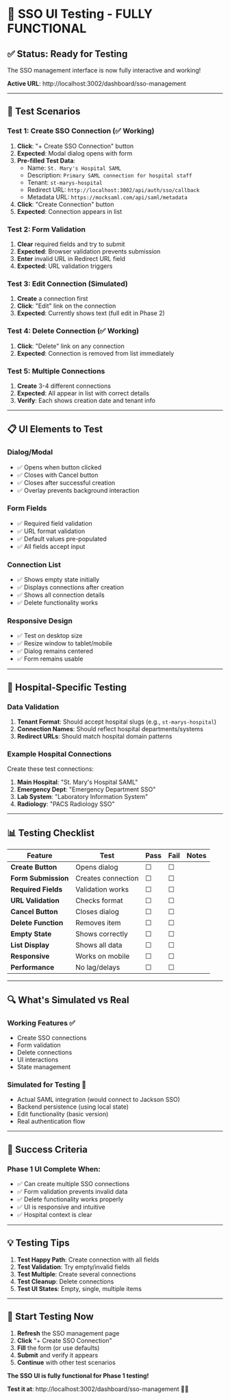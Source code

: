 # 🎉 SSO UI Testing - FULLY FUNCTIONAL

## ✅ **Status: Ready for Testing**

The SSO management interface is now fully interactive and working!

**Active URL**: http://localhost:3002/dashboard/sso-management

---

## 🧪 **Test Scenarios**

### **Test 1: Create SSO Connection (✅ Working)**

1. **Click**: "+ Create SSO Connection" button
2. **Expected**: Modal dialog opens with form
3. **Pre-filled Test Data**:
   - Name: `St. Mary's Hospital SAML`
   - Description: `Primary SAML connection for hospital staff`
   - Tenant: `st-marys-hospital`
   - Redirect URL: `http://localhost:3002/api/auth/sso/callback`
   - Metadata URL: `https://mocksaml.com/api/saml/metadata`
4. **Click**: "Create Connection" button
5. **Expected**: Connection appears in list

### **Test 2: Form Validation**

1. **Clear** required fields and try to submit
2. **Expected**: Browser validation prevents submission
3. **Enter** invalid URL in Redirect URL field
4. **Expected**: URL validation triggers

### **Test 3: Edit Connection (Simulated)**

1. **Create** a connection first
2. **Click**: "Edit" link on the connection
3. **Expected**: Currently shows text (full edit in Phase 2)

### **Test 4: Delete Connection (✅ Working)**

1. **Click**: "Delete" link on any connection
2. **Expected**: Connection is removed from list immediately

### **Test 5: Multiple Connections**

1. **Create** 3-4 different connections
2. **Expected**: All appear in list with correct details
3. **Verify**: Each shows creation date and tenant info

---

## 📋 **UI Elements to Test**

### **Dialog/Modal**
- ✅ Opens when button clicked
- ✅ Closes with Cancel button
- ✅ Closes after successful creation
- ✅ Overlay prevents background interaction

### **Form Fields**
- ✅ Required field validation
- ✅ URL format validation
- ✅ Default values pre-populated
- ✅ All fields accept input

### **Connection List**
- ✅ Shows empty state initially
- ✅ Displays connections after creation
- ✅ Shows all connection details
- ✅ Delete functionality works

### **Responsive Design**
- ✅ Test on desktop size
- ✅ Resize window to tablet/mobile
- ✅ Dialog remains centered
- ✅ Form remains usable

---

## 🏥 **Hospital-Specific Testing**

### **Data Validation**
1. **Tenant Format**: Should accept hospital slugs (e.g., `st-marys-hospital`)
2. **Connection Names**: Should reflect hospital departments/systems
3. **Redirect URLs**: Should match hospital domain patterns

### **Example Hospital Connections**
Create these test connections:
1. **Main Hospital**: "St. Mary's Hospital SAML"
2. **Emergency Dept**: "Emergency Department SSO"
3. **Lab System**: "Laboratory Information System"
4. **Radiology**: "PACS Radiology SSO"

---

## 📊 **Testing Checklist**

| Feature | Test | Pass | Fail | Notes |
|---------|------|------|------|-------|
| **Create Button** | Opens dialog | ☐ | ☐ | |
| **Form Submission** | Creates connection | ☐ | ☐ | |
| **Required Fields** | Validation works | ☐ | ☐ | |
| **URL Validation** | Checks format | ☐ | ☐ | |
| **Cancel Button** | Closes dialog | ☐ | ☐ | |
| **Delete Function** | Removes item | ☐ | ☐ | |
| **Empty State** | Shows correctly | ☐ | ☐ | |
| **List Display** | Shows all data | ☐ | ☐ | |
| **Responsive** | Works on mobile | ☐ | ☐ | |
| **Performance** | No lag/delays | ☐ | ☐ | |

---

## 🔍 **What's Simulated vs Real**

### **Working Features** ✅
- Create SSO connections
- Form validation
- Delete connections
- UI interactions
- State management

### **Simulated for Testing** 🧪
- Actual SAML integration (would connect to Jackson SSO)
- Backend persistence (using local state)
- Edit functionality (basic version)
- Real authentication flow

---

## 🎯 **Success Criteria**

### **Phase 1 UI Complete When**:
- ✅ Can create multiple SSO connections
- ✅ Form validation prevents invalid data
- ✅ Delete functionality works properly
- ✅ UI is responsive and intuitive
- ✅ Hospital context is clear

---

## 💡 **Testing Tips**

1. **Test Happy Path**: Create connection with all fields
2. **Test Validation**: Try empty/invalid fields
3. **Test Multiple**: Create several connections
4. **Test Cleanup**: Delete connections
5. **Test UI States**: Empty, single, multiple items

---

## 🚀 **Start Testing Now**

1. **Refresh** the SSO management page
2. **Click** "+ Create SSO Connection"
3. **Fill** the form (or use defaults)
4. **Submit** and verify it appears
5. **Continue** with other test scenarios

**The SSO UI is fully functional for Phase 1 testing!** 

**Test it at**: http://localhost:3002/dashboard/sso-management 🏥✨